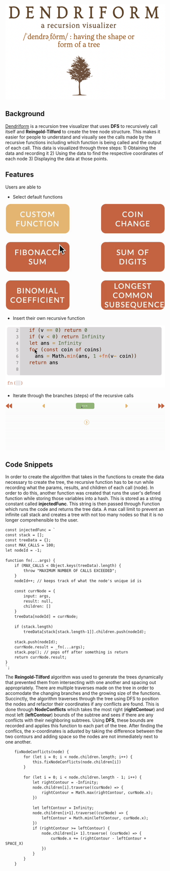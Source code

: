 <p align="center">
  <img width="550" height="300" src="https://github.com/deborahwei/dendriform/blob/main/assets/images/logo.png">
</p>

## Background 

[Dendriform](https://deborahwei.github.io/dendriform/) is a recursion tree visualizer that uses **DFS** to recursively call itself and **Reingold-Tilford** to create the tree node structure. This makes it easier for people to understand and visually see the calls made by the recursive functions including which function is being called and the output of each call. This data is visualized through three steps: 1) Obtaining the data and recording it 2) Using the data to find the respective coordinates of each node 3) Displaying the data at those points.

## Features 

Users are able to

* Select default functions 

![](https://github.com/deborahwei/dendriform/blob/main/assets/gifs/1a.gif)

* Insert their own recursive function 

![](https://github.com/deborahwei/dendriform/blob/main/assets/gifs/1b.gif)

* Iterate through the branches (steps) of the recursive calls 

![](https://github.com/deborahwei/dendriform/blob/main/assets/gifs/4a.gif)

## Code Snippets 

In order to create the algorithm that takes in the functions to create the data necessary to create the tree, the recursive function has to be run while recording what the params, results, and children of each call (node). In order to do this, another function was created that runs the user's defined function while storing those variables into a hash. This is stored as a string constant called **injectedFunc**. This string is then passed through Function which runs the code and returns the tree data. A max call limit to prevent an infinite call stack and creates a tree with not too many nodes so that it is no longer comprehensible to the user.

```
const injectedFunc = `
const stack = [];
const treeData = {};
const MAX_CALLS = 100;
let nodeId = -1;

function fn(...args) {
    if (MAX_CALLS < Object.keys(treeData).length) {
        throw "MAXIMUM NUMBER OF CALLS EXCEEDED";
    }
    nodeId++; // keeps track of what the node's unique id is 

    const currNode = {
        input: args,
        result: null,
        children: []
    }
    treeData[nodeId] = currNode; 

    if (stack.length)
        treeData[stack[stack.length-1]].children.push(nodeId);
    
    stack.push(nodeId);
    currNode.result = _fn(...args);
    stack.pop(); // pops off after something is return 
    return currNode.result;
}
`;
```

The **Reingold-Tilford** algorithm was used to generate the trees dynamically that prevented them from intersecting with one another and spacing out appropriately. There are multiple traverses made on the tree in order to accomodate the changing branches and the growing size of the functions. Succinctly, the algorithm traverses through the tree using DFS to position the nodes and refactor their coordinates if any conflicts are found. This is done through **NodeConflicts** which takes the most right (**rightContour**) and most left (**leftContour**) bounds of the subtree and sees if there are any conflicts with their neighboring subtrees. Using **DFS**, these bounds are recorded and applies this function to each part of the tree. After finding the conflics, the x-coordinates is adusted by taking the difference between the two contours and adding space so the nodes are not immediately next to one another.

```
    fixNodeConflicts(node) { 
        for (let i = 0; i < node.children.length; i++) { 
            this.fixNodeConflicts(node.children[i])
        }

        for (let i = 0; i < node.children.length - 1; i++) {
            let rightContour = -Infinity;
            node.children[i].traverse((curNode) => {
                rightContour = Math.max(rightContour, curNode.x);
            })
            
            let leftContour = Infinity;
            node.children[i+1].traverse((curNode) => { 
                leftContour = Math.min(leftContour, curNode.x);
            })
            if (rightContour >= leftContour) { 
                node.children[i+ 1].traverse( (curNode) => {
                    curNode.x += (rightContour - leftContour + SPACE_X)
                })
            }
        }
    }
```
